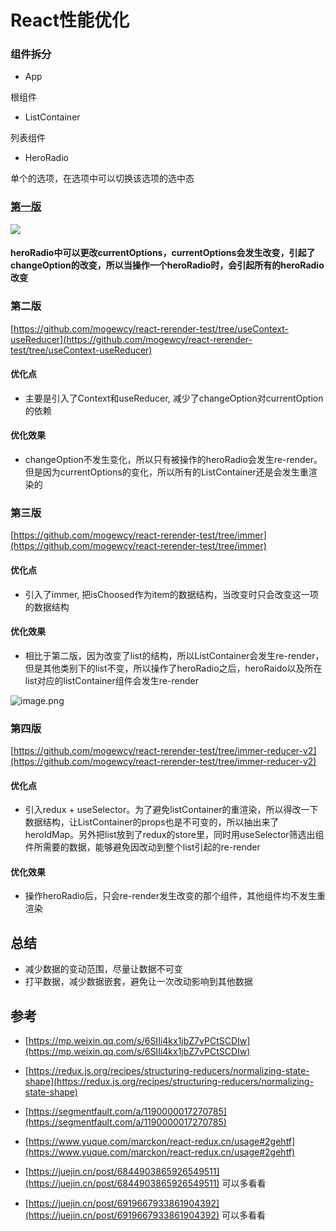 # React性能优化

### 组件拆分
- App

根组件

- ListContainer

列表组件

- HeroRadio

单个的选项，在选项中可以切换该选项的选中态

### [第一版](https://github.com/mogewcy/react-rerender-test/tree/main)

![](https://cdn.nlark.com/yuque/0/2021/png/126348/1612324853938-c1ab66ca-781c-4251-a39d-72e79c732e50.png)

#### heroRadio中可以更改currentOptions，currentOptions会发生改变，引起了changeOption的改变，所以当操作一个heroRadio时，会引起所有的heroRadio改变


### 第二版
[https://github.com/mogewcy/react-rerender-test/tree/useContext-useReducer](https://github.com/mogewcy/react-rerender-test/tree/useContext-useReducer)
#### 优化点

- 主要是引入了Context和useReducer, 减少了changeOption对currentOption的依赖
#### 优化效果

- changeOption不发生变化，所以只有被操作的heroRadio会发生re-render。但是因为currentOptions的变化，所以所有的ListContainer还是会发生重渲染的
### 第三版
[https://github.com/mogewcy/react-rerender-test/tree/immer](https://github.com/mogewcy/react-rerender-test/tree/immer)
#### 优化点

- 引入了immer, 把isChoosed作为item的数据结构，当改变时只会改变这一项的数据结构
#### 优化效果

- 相比于第二版，因为改变了list的结构，所以ListContainer会发生re-render，但是其他类别下的list不变，所以操作了heroRadio之后，heroRaido以及所在list对应的listContainer组件会发生re-render

![image.png](https://cdn.nlark.com/yuque/0/2021/png/126348/1612323730661-fb9971ec-d91a-4de7-92f1-22d5c632f244.png#align=left&display=inline&height=364&margin=%5Bobject%20Object%5D&name=image.png&originHeight=728&originWidth=1200&size=91948&status=done&style=none&width=600)


### 第四版
[https://github.com/mogewcy/react-rerender-test/tree/immer-reducer-v2](https://github.com/mogewcy/react-rerender-test/tree/immer-reducer-v2)


#### 优化点

- 引入redux + useSelector。为了避免listContainer的重渲染，所以得改一下数据结构，让ListContainer的props也是不可变的，所以抽出来了heroIdMap。另外把list放到了redux的store里，同时用useSelector筛选出组件所需要的数据，能够避免因改动到整个list引起的re-render
#### 优化效果

- 操作heroRadio后，只会re-render发生改变的那个组件，其他组件均不发生重渲染

## 总结

- 减少数据的变动范围，尽量让数据不可变
- 打平数据，减少数据嵌套，避免让一次改动影响到其他数据

## 参考
- [https://mp.weixin.qq.com/s/6SIIi4kx1jbZ7vPCtSCDIw](https://mp.weixin.qq.com/s/6SIIi4kx1jbZ7vPCtSCDIw)

- [https://redux.js.org/recipes/structuring-reducers/normalizing-state-shape](https://redux.js.org/recipes/structuring-reducers/normalizing-state-shape)

- [https://segmentfault.com/a/1190000017270785](https://segmentfault.com/a/1190000017270785)

- [https://www.yuque.com/marckon/react-redux.cn/usage#2gehtf](https://www.yuque.com/marckon/react-redux.cn/usage#2gehtf)

- [https://juejin.cn/post/6844903865926549511](https://juejin.cn/post/6844903865926549511) 可以多看看

- [https://juejin.cn/post/6919667933861904392](https://juejin.cn/post/6919667933861904392)  可以多看看




